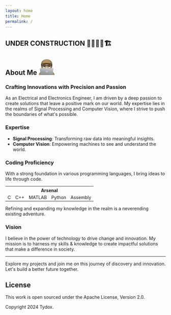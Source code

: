 ```yaml
---
layout: home
title: Home
permalink: /
---
```


## UNDER CONSTRUCTION 🚧👷🏻‍♂️🏗️


## About Me <img src="/assets/web-selfie.png" alt="drawing" width="50" height="50"/>


### Crafting Innovations with Precision and Passion

As an Electrical and Electronics Engineer, I am driven by a deep passion to create solutions that leave a positive mark on our world. My expertise lies in the realms of Signal Processing and Computer Vision, where I strive to push the boundaries of what's possible.

### Expertise

- **Signal Processing**: Transforming raw data into meaningful insights.
- **Computer Vision**: Empowering machines to see and understand the world.

### Coding Proficiency

With a strong foundation in various programming languages, I bring ideas to life through code.
<table>
  <tr>
    <th colspan="5">Arsenal</th>
  </tr>
  <tr>
    <td>C</td>
    <td>C++</td>
    <td>MATLAB</td>
    <td>Python</td>
    <td>Assembly</td>
  </tr>
</table>
Refining and expanding my knowledge in the realm is a neverending existing adventure.

### Vision

I believe in the power of technology to drive change and innovation. 
My mission is to harness my skills & knowledge to create impactful solutions that make a difference in society.

---

Explore my projects and join me on this journey of discovery and innovation. Let's build a better future together.









## License

This work is open sourced under the Apache License, Version 2.0.

Copyright 2024 Tydox.
